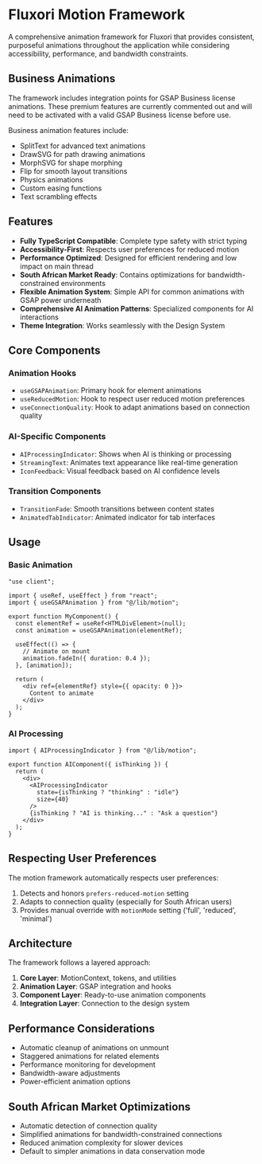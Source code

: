 # Fluxori Motion Framework

A comprehensive animation framework for Fluxori that provides consistent, purposeful animations throughout the application while considering accessibility, performance, and bandwidth constraints.

## Business Animations

The framework includes integration points for GSAP Business license animations. These premium features are currently commented out and will need to be activated with a valid GSAP Business license before use.

Business animation features include:

- SplitText for advanced text animations
- DrawSVG for path drawing animations
- MorphSVG for shape morphing
- Flip for smooth layout transitions
- Physics animations
- Custom easing functions
- Text scrambling effects

## Features

- **Fully TypeScript Compatible**: Complete type safety with strict typing
- **Accessibility-First**: Respects user preferences for reduced motion
- **Performance Optimized**: Designed for efficient rendering and low impact on main thread
- **South African Market Ready**: Contains optimizations for bandwidth-constrained environments
- **Flexible Animation System**: Simple API for common animations with GSAP power underneath
- **Comprehensive AI Animation Patterns**: Specialized components for AI interactions
- **Theme Integration**: Works seamlessly with the Design System

## Core Components

### Animation Hooks

- `useGSAPAnimation`: Primary hook for element animations
- `useReducedMotion`: Hook to respect user reduced motion preferences
- `useConnectionQuality`: Hook to adapt animations based on connection quality

### AI-Specific Components

- `AIProcessingIndicator`: Shows when AI is thinking or processing
- `StreamingText`: Animates text appearance like real-time generation
- `IconFeedback`: Visual feedback based on AI confidence levels

### Transition Components

- `TransitionFade`: Smooth transitions between content states
- `AnimatedTabIndicator`: Animated indicator for tab interfaces

## Usage

### Basic Animation

```tsx
"use client";

import { useRef, useEffect } from "react";
import { useGSAPAnimation } from "@/lib/motion";

export function MyComponent() {
  const elementRef = useRef<HTMLDivElement>(null);
  const animation = useGSAPAnimation(elementRef);

  useEffect(() => {
    // Animate on mount
    animation.fadeIn({ duration: 0.4 });
  }, [animation]);

  return (
    <div ref={elementRef} style={{ opacity: 0 }}>
      Content to animate
    </div>
  );
}
```

### AI Processing

```tsx
import { AIProcessingIndicator } from "@/lib/motion";

export function AIComponent({ isThinking }) {
  return (
    <div>
      <AIProcessingIndicator
        state={isThinking ? "thinking" : "idle"}
        size={40}
      />
      {isThinking ? "AI is thinking..." : "Ask a question"}
    </div>
  );
}
```

## Respecting User Preferences

The motion framework automatically respects user preferences:

1. Detects and honors `prefers-reduced-motion` setting
2. Adapts to connection quality (especially for South African users)
3. Provides manual override with `motionMode` setting ('full', 'reduced', 'minimal')

## Architecture

The framework follows a layered approach:

1. **Core Layer**: MotionContext, tokens, and utilities
2. **Animation Layer**: GSAP integration and hooks
3. **Component Layer**: Ready-to-use animation components
4. **Integration Layer**: Connection to the design system

## Performance Considerations

- Automatic cleanup of animations on unmount
- Staggered animations for related elements
- Performance monitoring for development
- Bandwidth-aware adjustments
- Power-efficient animation options

## South African Market Optimizations

- Automatic detection of connection quality
- Simplified animations for bandwidth-constrained connections
- Reduced animation complexity for slower devices
- Default to simpler animations in data conservation mode

